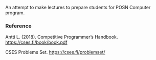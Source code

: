 An attempt to make lectures to prepare students for POSN Computer program.

### Reference
Antti L. (2018). Competitive Programmer’s Handbook.
https://cses.fi/book/book.pdf

CSES Problems Set.
https://cses.fi/problemset/
